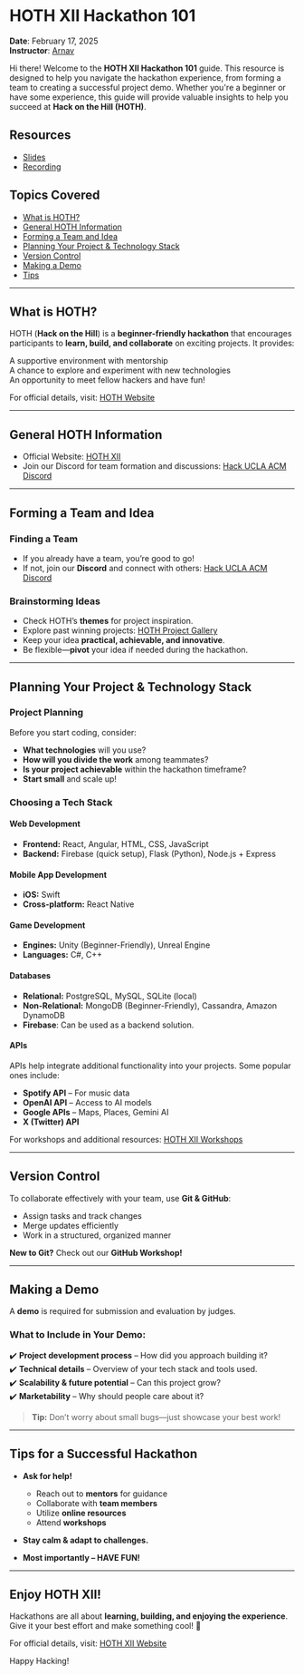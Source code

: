 # HOTH XII Hackathon 101  

**Date**: February 17, 2025  
**Instructor**: [Arnav](https://aroy23.github.io/) 

Hi there! Welcome to the **HOTH XII Hackathon 101** guide. This resource is designed to help you navigate the hackathon experience, from forming a team to creating a successful project demo. Whether you're a beginner or have some experience, this guide will provide valuable insights to help you succeed at **Hack on the Hill (HOTH)**.  

## Resources  
- [Slides](https://tinyurl.com/hackathon-101-slides)  
- [Recording](ADD_RECORDING_LINK)  

## Topics Covered  
- [What is HOTH?](#what-is-hoth)  
- [General HOTH Information](#general-hoth-information)  
- [Forming a Team and Idea](#forming-a-team-and-idea)  
- [Planning Your Project & Technology Stack](#planning-your-project--technology-stack)  
- [Version Control](#version-control)  
- [Making a Demo](#making-a-demo)  
- [Tips](#tips)  

---

## What is HOTH?  

HOTH (**Hack on the Hill**) is a **beginner-friendly hackathon** that encourages participants to **learn, build, and collaborate** on exciting projects. It provides:  

A supportive environment with mentorship  
A chance to explore and experiment with new technologies  
An opportunity to meet fellow hackers and have fun!  

For official details, visit: [HOTH Website](https://hoth.uclaacm.com/)  

---

## General HOTH Information  

- Official Website: [HOTH XII](https://hoth.uclaacm.com/)  
- Join our Discord for team formation and discussions: [Hack UCLA ACM Discord](https://discord.gg/gwaaFS2fah)  

---

## Forming a Team and Idea  

### Finding a Team  
- If you already have a team, you’re good to go!  
- If not, join our **Discord** and connect with others: [Hack UCLA ACM Discord](https://discord.gg/gwaaFS2fah)  

### Brainstorming Ideas  
- Check HOTH’s **themes** for project inspiration.  
- Explore past winning projects: [HOTH Project Gallery](https://hoth.uclaacm.com/gallery)  
- Keep your idea **practical, achievable, and innovative**.  
- Be flexible—**pivot** your idea if needed during the hackathon.  

---

## Planning Your Project & Technology Stack  

### Project Planning  
Before you start coding, consider:  
- **What technologies** will you use?  
- **How will you divide the work** among teammates?  
- **Is your project achievable** within the hackathon timeframe?  
- **Start small** and scale up!  

### Choosing a Tech Stack  

#### Web Development  
- **Frontend:** React, Angular, HTML, CSS, JavaScript  
- **Backend:** Firebase (quick setup), Flask (Python), Node.js + Express  

#### Mobile App Development  
- **iOS:** Swift  
- **Cross-platform:** React Native  

#### Game Development  
- **Engines:** Unity (Beginner-Friendly), Unreal Engine  
- **Languages:** C#, C++  

#### Databases  
- **Relational:** PostgreSQL, MySQL, SQLite (local)  
- **Non-Relational:** MongoDB (Beginner-Friendly), Cassandra, Amazon DynamoDB  
- **Firebase**: Can be used as a backend solution.  

#### APIs  
APIs help integrate additional functionality into your projects. Some popular ones include:  
- **Spotify API** – For music data  
- **OpenAI API** – Access to AI models  
- **Google APIs** – Maps, Places, Gemini AI  
- **X (Twitter) API**  

For workshops and additional resources: [HOTH XII Workshops](https://github.com/uclaacm/hothXII-workshops)  

---

## Version Control  

To collaborate effectively with your team, use **Git & GitHub**:  
- Assign tasks and track changes  
- Merge updates efficiently  
- Work in a structured, organized manner  

**New to Git?** Check out our **GitHub Workshop!**  

---

## Making a Demo  

A **demo** is required for submission and evaluation by judges.  

### What to Include in Your Demo:  
✔️ **Project development process** – How did you approach building it?  
✔️ **Technical details** – Overview of your tech stack and tools used.  
✔️ **Scalability & future potential** – Can this project grow?  
✔️ **Marketability** – Why should people care about it?  

> **Tip:** Don’t worry about small bugs—just showcase your best work!  

---

## Tips for a Successful Hackathon  

- **Ask for help!**  
  - Reach out to **mentors** for guidance  
  - Collaborate with **team members**  
  - Utilize **online resources**  
  - Attend **workshops**  

- **Stay calm & adapt to challenges.**  
- **Most importantly – HAVE FUN!**  

---

## Enjoy HOTH XII!  

Hackathons are all about **learning, building, and enjoying the experience**. Give it your best effort and make something cool! 🚀  

For official details, visit: [HOTH XII Website](https://hoth.uclaacm.com/)  

Happy Hacking!
